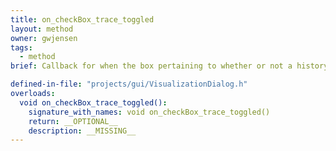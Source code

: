 ```yaml
---
title: on_checkBox_trace_toggled
layout: method
owner: gwjensen
tags:
  - method
brief: Callback for when the box pertaining to whether or not a history line should be created for each point. This shows the movement of the point over time.

defined-in-file: "projects/gui/VisualizationDialog.h"
overloads:
  void on_checkBox_trace_toggled():
    signature_with_names: void on_checkBox_trace_toggled()
    return: __OPTIONAL__
    description: __MISSING__
---
```


